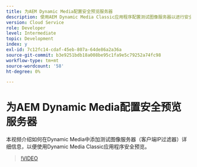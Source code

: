 ```yaml
---
title: 为AEM Dynamic Media配置安全预览服务器
description: 使用AEM Dynamic Media Classic应用程序配置测试图像服务器以进行安全预览。
version: Cloud Service
role: Developer
level: Intermediate
topic: Development
index: y
exl-id: 7c12fc14-cdaf-45eb-807a-64de86a2a36a
source-git-commit: b3e9251bdb18a008be95c1fa9e5c79252a74fc98
workflow-type: tm+mt
source-wordcount: '58'
ht-degree: 0%

---
```


# 为AEM Dynamic Media配置安全预览服务器

本视频介绍如何在Dynamic Media中添加测试图像服务器（客户端IP过滤器）详细信息，以便使用Dynamic Media Classic应用程序安全预览。

>[!VIDEO](https://video.tv.adobe.com/v/335462?quality=12&learn=on)
